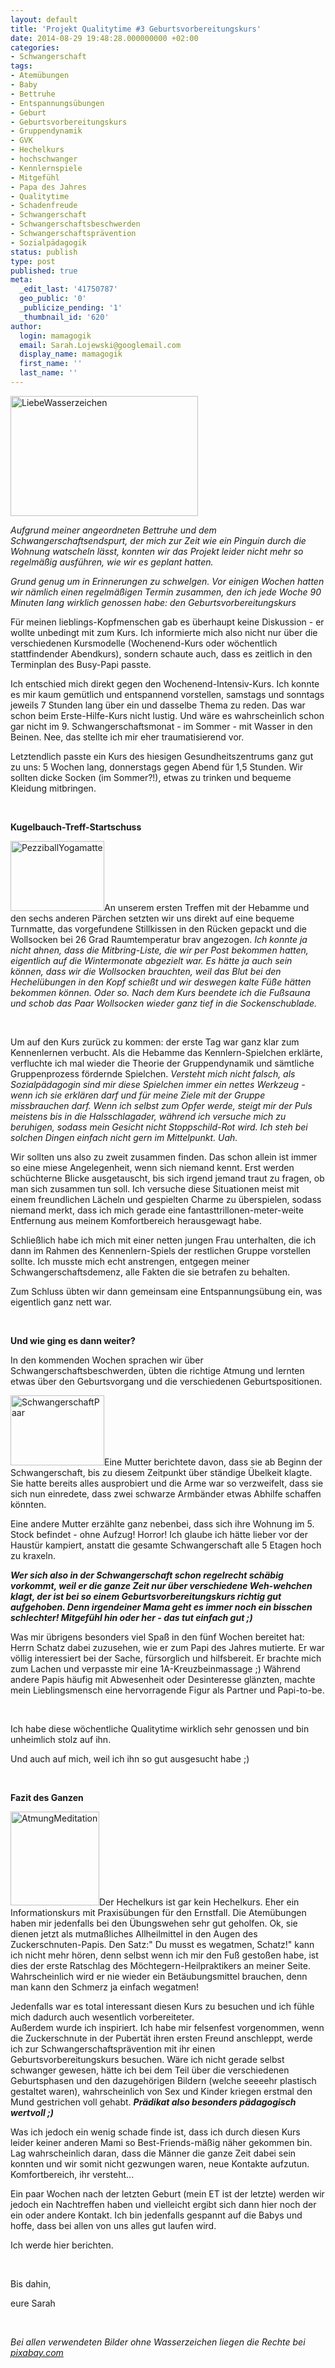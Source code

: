 ```yaml
---
layout: default
title: 'Projekt Qualitytime #3 Geburtsvorbereitungskurs'
date: 2014-08-29 19:48:28.000000000 +02:00
categories:
- Schwangerschaft
tags:
- Atemübungen
- Baby
- Bettruhe
- Entspannungsübungen
- Geburt
- Geburtsvorbereitungskurs
- Gruppendynamik
- GVK
- Hechelkurs
- hochschwanger
- Kennlernspiele
- Mitgefühl
- Papa des Jahres
- Qualitytime
- Schadenfreude
- Schwangerschaft
- Schwangerschaftsbeschwerden
- Schwangerschaftsprävention
- Sozialpädagogik
status: publish
type: post
published: true
meta:
  _edit_last: '41750787'
  geo_public: '0'
  _publicize_pending: '1'
  _thumbnail_id: '620'
author:
  login: mamagogik
  email: Sarah.Lojewski@googlemail.com
  display_name: mamagogik
  first_name: ''
  last_name: ''
---
```

<p><img class="alignleft size-medium wp-image-620" src="{{ site.url }}/images/liebewasserzeichen.png" alt="LiebeWasserzeichen" width="300" height="192" /></p>
<p><em>Aufgrund meiner angeordneten Bettruhe und dem Schwangerschaftsendspurt, der mich zur Zeit wie ein Pinguin durch die Wohnung watscheln lässt, konnten wir das Projekt leider nicht mehr so regelmäßig ausführen, wie wir es geplant hatten.</em></p>
<p><em>Grund genug um in Erinnerungen zu schwelgen. Vor einigen Wochen hatten wir nämlich einen regelmäßigen Termin zusammen, den ich jede Woche 90 Minuten lang wirklich genossen habe: den Geburtsvorbereitungskurs</em><!--more--></p>
<p>Für meinen lieblings-Kopfmenschen gab es überhaupt keine Diskussion - er wollte unbedingt mit zum Kurs. Ich informierte mich also nicht nur über die verschiedenen Kursmodelle (Wochenend-Kurs oder wöchentlich stattfindender Abendkurs), sondern schaute auch, dass es zeitlich in den Terminplan des Busy-Papi passte.</p>
<p>Ich entschied mich direkt gegen den Wochenend-Intensiv-Kurs. Ich konnte es mir kaum gemütlich und entspannend vorstellen, samstags und sonntags jeweils 7 Stunden lang über ein und dasselbe Thema zu reden. Das war schon beim Erste-Hilfe-Kurs nicht lustig. Und wäre es wahrscheinlich schon gar nicht im 9. Schwangerschaftsmonat - im Sommer - mit Wasser in den Beinen. Nee, das stellte ich mir eher traumatisierend vor.</p>
<p>Letztendlich passte ein Kurs des hiesigen Gesundheitszentrums ganz gut zu uns: 5 Wochen lang, donnerstags gegen Abend für 1,5 Stunden. Wir sollten dicke Socken (im Sommer?!), etwas zu trinken und bequeme Kleidung mitbringen.</p>
<p>&nbsp;</p>
<p><strong>Kugelbauch-Treff-Startschuss</strong></p>
<p><a href="https://mamagogik.files.wordpress.com/2014/08/exercise-ball-374948_640.jpg"><img class="alignleft size-thumbnail wp-image-622" src="{{ site.url }}/images/exercise-ball-374948_640.jpg" alt="PezziballYogamatte" width="150" height="112" /></a>An unserem ersten Treffen mit der Hebamme und den sechs anderen Pärchen setzten wir uns direkt auf eine bequeme Turnmatte, das vorgefundene Stillkissen in den Rücken gepackt und die Wollsocken bei 26 Grad Raumtemperatur brav angezogen. <em>Ich konnte ja nicht ahnen, dass die Mitbring-Liste, die wir per Post bekommen hatten, eigentlich auf die Wintermonate abgezielt war. Es hätte ja auch sein können, dass wir die Wollsocken brauchten, weil das Blut bei den Hechelübungen in den Kopf schießt und wir deswegen kalte Füße hätten bekommen können. Oder so. Nach dem Kurs beendete ich die Fußsauna und schob das Paar Wollsocken wieder ganz tief in die Sockenschublade.</em></p>
<p>&nbsp;</p>
<p>Um auf den Kurs zurück zu kommen: der erste Tag war ganz klar zum Kennenlernen verbucht. Als die Hebamme das Kennlern-Spielchen erklärte, verfluchte ich mal wieder die Theorie der Gruppendynamik und sämtliche Gruppenprozess fördernde Spielchen. <em>Versteht mich nicht falsch, als Sozialpädagogin sind mir diese Spielchen immer ein nettes Werkzeug - wenn ich sie erklären darf und für meine Ziele mit der Gruppe missbrauchen darf. Wenn ich selbst zum Opfer werde, steigt mir der Puls meistens bis in die Halsschlagader, während ich versuche mich zu beruhigen, sodass mein Gesicht nicht Stoppschild-Rot wird. Ich steh bei solchen Dingen einfach nicht gern im Mittelpunkt. Uah.</em></p>
<p>Wir sollten uns also zu zweit zusammen finden. Das schon allein ist immer so eine miese Angelegenheit, wenn sich niemand kennt. Erst werden schüchterne Blicke ausgetauscht, bis sich irgend jemand traut zu fragen, ob man sich zusammen tun soll. Ich versuche diese Situationen meist mit einem freundlichen Lächeln und gespielten Charme zu überspielen, sodass niemand merkt, dass ich mich gerade eine fantasttrillonen-meter-weite Entfernung aus meinem Komfortbereich herausgewagt habe.</p>
<p>Schließlich habe ich mich mit einer netten jungen Frau unterhalten, die ich dann im Rahmen des Kennenlern-Spiels der restlichen Gruppe vorstellen sollte. Ich musste mich echt anstrengen, entgegen meiner Schwangerschaftsdemenz, alle Fakten die sie betrafen zu behalten.</p>
<p>Zum Schluss übten wir dann gemeinsam eine Entspannungsübung ein, was eigentlich ganz nett war.</p>
<p>&nbsp;</p>
<p><strong>Und wie ging es dann weiter?</strong></p>
<p>In den kommenden Wochen sprachen wir über Schwangerschaftsbeschwerden, übten die richtige Atmung und lernten etwas über den Geburtsvorgang und die verschiedenen Geburtspositionen.</p>
<p><a href="https://mamagogik.files.wordpress.com/2014/08/pregnancy-361327_640.jpg"><img class="alignright size-thumbnail wp-image-625" src="{{ site.url }}/images/pregnancy-361327_640.jpg" alt="SchwangerschaftPaar" width="150" height="112" /></a>Eine Mutter berichtete davon, dass sie ab Beginn der Schwangerschaft, bis zu diesem Zeitpunkt über ständige Übelkeit klagte. Sie hatte bereits alles ausprobiert und die Arme war so verzweifelt, dass sie sich nun einredete, dass zwei schwarze Armbänder etwas Abhilfe schaffen könnten.</p>
<p>Eine andere Mutter erzählte ganz nebenbei, dass sich ihre Wohnung im 5. Stock befindet - ohne Aufzug! Horror! Ich glaube ich hätte lieber vor der Haustür kampiert, anstatt die gesamte Schwangerschaft alle 5 Etagen hoch zu kraxeln.</p>
<p><strong><em>Wer sich also in der Schwangerschaft schon regelrecht schäbig vorkommt, weil er die ganze Zeit nur über verschiedene Weh-wehchen klagt, der ist bei so einem Geburtsvorbereitungskurs richtig gut aufgehoben. Denn irgendeiner Mama geht es immer noch ein bisschen schlechter! Mitgefühl hin oder her - das tut einfach gut ;)</em></strong></p>
<p>Was mir übrigens besonders viel Spaß in den fünf Wochen bereitet hat: Herrn Schatz dabei zuzusehen, wie er zum Papi des Jahres mutierte. Er war völlig interessiert bei der Sache, fürsorglich und hilfsbereit. Er brachte mich zum Lachen und verpasste mir eine 1A-Kreuzbeinmassage ;) Während andere Papis häufig mit Abwesenheit oder Desinteresse glänzten, machte mein Lieblingsmensch eine hervorragende Figur als Partner und Papi-to-be.</p>
<p>&nbsp;</p>
<p>Ich habe diese wöchentliche Qualitytime wirklich sehr genossen und bin unheimlich stolz auf ihn.</p>
<p>Und auch auf mich, weil ich ihn so gut ausgesucht habe ;)</p>
<p>&nbsp;</p>
<p><strong>Fazit des Ganzen</strong></p>
<p><a href="https://mamagogik.files.wordpress.com/2014/08/yoga-422196_640.jpg"><img class="alignleft size-thumbnail wp-image-624" src="{{ site.url }}/images/yoga-422196_640.jpg" alt="AtmungMeditation" width="142" height="150" /></a>Der Hechelkurs ist gar kein Hechelkurs. Eher ein Informationskurs mit Praxisübungen für den Ernstfall. Die Atemübungen haben mir jedenfalls bei den Übungswehen sehr gut geholfen. Ok, sie dienen jetzt als mutmaßliches Allheilmittel in den Augen des Zuckerschnuten-Papis. Den Satz:" Du musst es wegatmen, Schatz!" kann ich nicht mehr hören, denn selbst wenn ich mir den Fuß gestoßen habe, ist dies der erste Ratschlag des Möchtegern-Heilpraktikers an meiner Seite. Wahrscheinlich wird er nie wieder ein Betäubungsmittel brauchen, denn man kann den Schmerz ja einfach wegatmen!</p>
<p>Jedenfalls war es total interessant diesen Kurs zu besuchen und ich fühle mich dadurch auch wesentlich vorbereiteter.<br />
Außerdem wurde ich inspiriert. Ich habe mir felsenfest vorgenommen, wenn die Zuckerschnute in der Pubertät ihren ersten Freund anschleppt, werde ich zur Schwangerschaftsprävention mit ihr einen Geburtsvorbereitungskurs besuchen. Wäre ich nicht gerade selbst schwanger gewesen, hätte ich bei dem Teil über die verschiedenen Geburtsphasen und den dazugehörigen Bildern (welche seeeehr plastisch gestaltet waren), wahrscheinlich von Sex und Kinder kriegen erstmal den Mund gestrichen voll gehabt. <em><strong>Prädikat also besonders pädagogisch wertvoll ;)</strong></em></p>
<p>Was ich jedoch ein wenig schade finde ist, dass ich durch diesen Kurs leider keiner anderen Mami so Best-Friends-mäßig näher gekommen bin. Lag wahrscheinlich daran, dass die Männer die ganze Zeit dabei sein konnten und wir somit nicht gezwungen waren, neue Kontakte aufzutun. Komfortbereich, ihr versteht...</p>
<p>Ein paar Wochen nach der letzten Geburt (mein ET ist der letzte) werden wir jedoch ein Nachtreffen haben und vielleicht ergibt sich dann hier noch der ein oder andere Kontakt. Ich bin jedenfalls gespannt auf die Babys und hoffe, dass bei allen von uns alles gut laufen wird.</p>
<p>Ich werde hier berichten.</p>
<p>&nbsp;</p>
<p>Bis dahin,</p>
<p>eure Sarah</p>
<p>&nbsp;</p>
<p><em>Bei allen verwendeten Bilder ohne Wasserzeichen liegen die Rechte bei <a title="pixabay.com" href="http://www.pixabay.com" target="_blank">pixabay.com</a></em></p>
